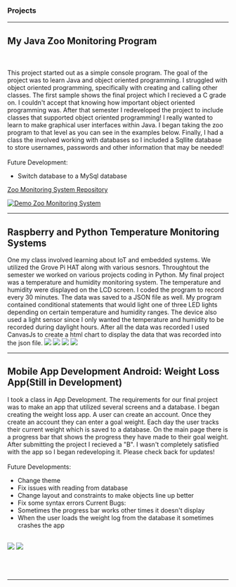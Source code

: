 ### Projects

---

## My Java Zoo Monitoring Program
<br><br>
This project started out as a simple console program. The goal of the project was to learn Java and object oriented programming. I struggled with object oriented programming, specifically with creating and calling other classes. The first sample shows the final project which I recieved a C grade on. I couldn't accept that knowing how important object oriented programming was. After that semester I redeveloped the project to include classes that supported object oriented programming! I really wanted to learn to make graphical user interfaces within Java. I began taking the zoo program to that level as you can see in the examples below. Finally, I had a class the involved working with databases so I included a Sqllite database to store usernames, passwords and other information that may be needed!
<br><br>
Future Development:
  - Switch database to a MySql database

<a href="https://github.com/JamesLouis89/Zoo-Monitoring-System.git">Zoo Monitoring System Repository</a>

[![Demo Zoo Monitoring System](https://j.gifs.com/r8OPp2.gif)](https://youtu.be/yJ9J54cSVVY)


---


## Raspberry and Python Temperature Monitoring Systems

One my class involved learning about IoT and embedded systems. We utilized the Grove Pi HAT along with various sesnors. Throughtout the semester we worked on various projects coding in Python. My final project was a temperature and humidity monitoring system. The temperature and humidity were displayed on the LCD screen. I coded the program to record every 30 minutes. The data was saved to a JSON file as well. My program contained conditional statements that would light one of three LED lights depending on certain temperature and humidity ranges. The device also used a light sensor since I only wanted the temperature and humidity to be recorded during daylight hours. After all the data was recorded I used CanvasJs to create a html chart to display the data that was recorded into the json file. 
<img src="images/blueLed.jpg?raw=true"/>
<img src="images/greenled.jpg?raw=true"/>
<img src="images/lcd screen.jpg?raw=true"/>
<img src="images/canvasjs.jpg?raw=true"/>


---

## Mobile App Development Android: Weight Loss App(Still in Development)
I took a class in App Development. The requirements for our final project was to make an app that utilized several screens and a database. I began creating the weight loss app. A user can create an account. Once they create an account they can enter a goal weight. Each day the user tracks their current weight which is saved to a database. On the main page there is a progress bar that shows the progress they have made to their goal weight. After submitting the project I recieved a "B". I wasn't completely satisfied with the app so I began redeveloping it. Please check back for updates!
<br><br>
Future Developments:
  - Change theme
  - Fix issues with reading from database
  - Change layout and constraints to make objects line up better
  - Fix some syntax errors
Current Bugs:
  - Sometimes the progress bar works other times it doesn't display
  - When the user loads the weight log from the database it sometimes crashes the app
<br><br>
<img src="images/android.jpg?raw=true"/>
<img src="images/android2.jpg?raw=trie"/>
<br><br>
<br><br>








---

